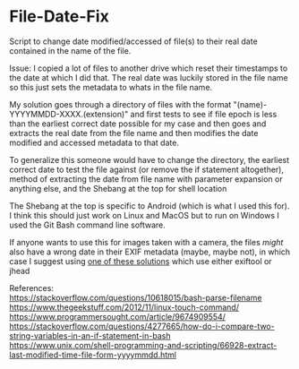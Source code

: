 # File-Date-Fix
Script to change date modified/accessed of file(s) to their real date contained in the name of the file. 

Issue: I copied a lot of files to another drive which reset their timestamps to the date at which I did that. The real date was luckily stored in the file name so this just sets the metadata to whats in the file name.

My solution goes through a directory of files with the format "(name)-YYYYMMDD-XXXX.(extension)" and first tests to see if file epoch is less than the earliest correct date possible for my case and then goes and extracts the real date from the file name and then modifies the date modified and accessed metadata to that date. 

To generalize this someone would have to change the directory, the earliest correct date to test the file against (or remove the if statement altogether), method of extracting the date from file name with parameter expansion or anything else, and the Shebang at the top for shell location

The Shebang at the top is specific to Android (which is what I used this for). I think this should just work on Linux and MacOS but to run on Windows I used the Git Bash command line software.

If anyone wants to use this for images taken with a camera, the files *might* also have a wrong date in their EXIF metadata (maybe, maybe not), in which case I suggest using [one of these solutions](https://photo.stackexchange.com/questions/2973/is-there-any-software-which-will-set-the-exif-dates-based-on-the-files-modifica/7960#7960) which use either exiftool or jhead

References: \
https://stackoverflow.com/questions/10618015/bash-parse-filename \
https://www.thegeekstuff.com/2012/11/linux-touch-command/ \
https://www.programmersought.com/article/9674909554/ \
https://stackoverflow.com/questions/4277665/how-do-i-compare-two-string-variables-in-an-if-statement-in-bash \
https://www.unix.com/shell-programming-and-scripting/66928-extract-last-modified-time-file-form-yyyymmdd.html
